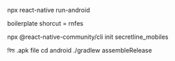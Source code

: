 npx react-native run-android

boilerplate shorcut = rnfes

npx @react-native-community/cli init secretline_mobiles


বিল্ড .apk file
cd android
./gradlew assembleRelease
